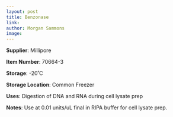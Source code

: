 ```yaml
---
layout: post 
title: Benzonase
link: 
author: Morgan Sammons
image: 
---
```


**Supplier**: Millipore

**Item Number**: 70664-3

**Storage**: -20˚C

**Storage Location**: Common Freezer

**Uses**: Digestion of DNA and RNA during cell lysate prep

**Notes**: Use at 0.01 units/uL final in RIPA buffer for cell lysate prep. 


